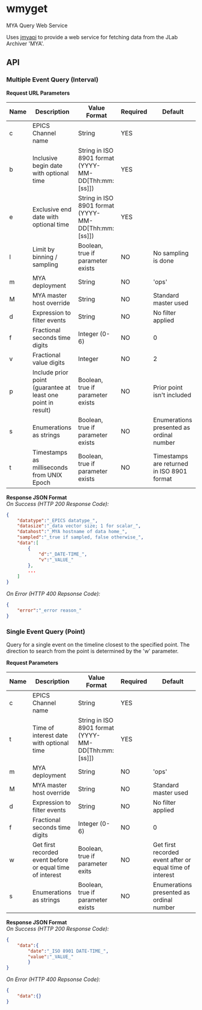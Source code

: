 # wmyget
MYA Query Web Service

Uses [jmyapi](https://github.com/JeffersonLab/jmyapi) to provide a web service for fetching data from the JLab Archiver 'MYA'.

## API    

### Multiple Event Query (Interval)

**Request URL Parameters**     

| Name  | Description                                                  | Value Format                                        | Required | Default                                    |   
|-------|--------------------------------------------------------------|-----------------------------------------------------|----------|--------------------------------------------|   
| c     | EPICS Channel name                                           | String                                              | YES      |                                            |  
| b     | Inclusive begin date with optional time                      | String in ISO 8901 format (YYYY-MM-DD[Thh:mm:[ss]]) | YES      |                                            |  
| e     | Exclusive end date with optional time                        | String in ISO 8901 format (YYYY-MM-DD[Thh:mm:[ss]]) | YES      |                                            |
| l     | Limit by binning / sampling                                  | Boolean, true if parameter exists                   | NO       | No sampling is done                        | 
| m     | MYA deployment                                               | String                                              | NO       | 'ops'                                      |   
| M     | MYA master host override                                     | String                                              | NO       | Standard master used                       |   
| d     | Expression to filter events                                  | String                                              | NO       | No filter applied                          |   
| f     | Fractional seconds time digits                               | Integer (0-6)                                       | NO       | 0                                          |    
| v     | Fractional value digits                                      | Integer                                             | NO       | 2                                          |   
| p     | Include prior point (guarantee at least one point in result) | Boolean, true if parameter exists                   | NO       | Prior point isn't included                 |   
| s     | Enumerations as strings                                      | Boolean, true if parameter exists                   | NO       | Enumerations presented as ordinal number   |   
| t     | Timestamps as milliseconds from UNIX Epoch                   | Boolean, true if parameter exists                   | NO       | Timestamps are returned in ISO 8901 format |   

**Response JSON Format**    
*On Success (HTTP 200 Response Code):*   
````json
{   
    "datatype":"_EPICS datatype_",     
    "datasize":"_data vector size; 1 for scalar_",    
    "datahost":"_MYA hostname of data home_",      
    "sampled":"_true if sampled, false otherwise_",   
    "data":[   
        {   
            "d":"_DATE-TIME_",   
            "v":"_VALUE_"   
        },   
        ...   
    ]    
}     
````

*On Error (HTTP 400 Repsonse Code):*    
````json
{   
    "error":"_error reason_"   
}      
````

### Single Event Query (Point)
Query for a single event on the timeline closest to the specified point.  The direction to search from the point is determined by the 'w' parameter.

**Request Parameters**     

| Name  | Description                                                  | Value Format                                        | Required | Default                                    |   
|-------|--------------------------------------------------------------|-----------------------------------------------------|----------|--------------------------------------------|   
| c     | EPICS Channel name                                           | String                                              | YES      |                                            |
| t     | Time of interest date with optional time                     | String in ISO 8901 format (YYYY-MM-DD[Thh:mm:[ss]]) | YES      |                                            |
| m     | MYA deployment                                               | String                                              | NO       | 'ops'                                      |   
| M     | MYA master host override                                     | String                                              | NO       | Standard master used                       |
| d     | Expression to filter events                                  | String                                              | NO       | No filter applied                          |   
| f     | Fractional seconds time digits                               | Integer (0-6)                                       | NO       | 0                                          |
| w     | Get first recorded event before or equal time of interest    | Boolean, true if parameter exits                    | NO       | Get first recorded event after or equal time of interest |
| s     | Enumerations as strings                                      | Boolean, true if parameter exists                   | NO       | Enumerations presented as ordinal number   |

**Response JSON Format**   
*On Success (HTTP 200 Response Code):*   
````json
{   
    "data":{   
        "date":"_ISO 8901 DATE-TIME_",   
        "value":"_VALUE_"    
        }   
}    
````

*On Error (HTTP 400 Repsonse Code):*    
````json
{   
    "data":{}   
}       
````
